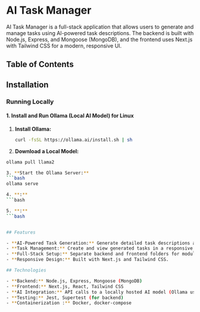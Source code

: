 # AI Task Manager

AI Task Manager is a full-stack application that allows users to generate and manage tasks using AI-powered task descriptions. The backend is built with Node.js, Express, and Mongoose (MongoDB), and the frontend uses Next.js with Tailwind CSS for a modern, responsive UI.

## Table of Contents

## Installation

### Running Locally

#### 1. Install and Run Ollama (Local AI Model) for Linux

1. **Install Ollama:**
   ```bash
   curl -fsSL https://ollama.ai/install.sh | sh

2. **Download a Local Model:**
  ```bash
  ollama pull llama2

3. **Start the Ollama Server:**
  ```bash
  ollama serve

4. **:**
  ```bash

5. **:**
  ```bash


## Features

- **AI-Powered Task Generation:** Generate detailed task descriptions and subtasks using a locally hosted AI model (Ollama with LLaMA 2).
- **Task Management:** Create and view generated tasks in a responsive, modern UI inspired by Trello.
- **Full-Stack Setup:** Separate backend and frontend folders for modularity and maintainability.
- **Responsive Design:** Built with Next.js and Tailwind CSS.

## Technologies

- **Backend:** Node.js, Express, Mongoose (MongoDB)
- **Frontend:** Next.js, React, Tailwind CSS
- **AI Integration:** API calls to a locally hosted AI model (Ollama using LLaMA 2)
- **Testing:** Jest, Supertest (for backend)
- **Containerization :** Docker, docker-compose

